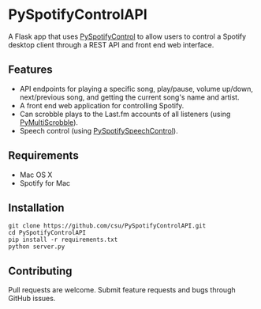 PySpotifyControlAPI
================

A Flask app that uses [PySpotifyControl](https://github.com/csu/PySpotifyControl) to allow users to control a Spotify desktop client through a REST API and front end web interface.

## Features
* API endpoints for playing a specific song, play/pause, volume up/down, next/previous song, and getting the current song's name and artist.
* A front end web application for controlling Spotify.
* Can scrobble plays to the Last.fm accounts of all listeners (using [PyMultiScrobble](https://github.com/csu/PyMultiScrobble)).
* Speech control (using [PySpotifySpeechControl](https://github.com/csu/PySpotifySpeechControl)).

## Requirements
* Mac OS X
* Spotify for Mac

## Installation

    git clone https://github.com/csu/PySpotifyControlAPI.git
    cd PySpotifyControlAPI
    pip install -r requirements.txt
    python server.py

## Contributing
Pull requests are welcome. Submit feature requests and bugs through GitHub issues.
